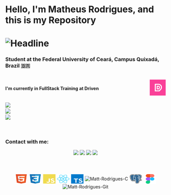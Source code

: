 <h1 align-text="center">Hello, I'm Matheus Rodrigues, and this is my Repository <h1>

<div align-text=center>
  <img src="https://readme-typing-svg.herokuapp.com/?color=%2300ff48&size=32&center=true&vCenter=true&width=800&height=75&lines=Computer+Engineering+Student;FullStack+Developer" alt="Headline"/>
</div>

<h3> Student at the Federal University of Ceará, Campus Quixadá, Brazil 🇧🇷 </h3>

<br/>
<img src="./Icons/driven-logo.png" align="right" width="50">
<h4>I'm currently in FullStack Training at Driven</h4>

<br/>

<div display="flex" flex-direction="column" gap="25px" align-items="center">
    <img width="500rem" src="https://github-readme-stats.vercel.app/api?username=Matt-Rodrigues-EC&show_icons=true&theme=tokyonight&include_all_commits=true&count_private=true"/>
    <br/>
    <img width="500rem" src="https://github-readme-streak-stats.herokuapp.com/?user=Matt-Rodrigues-EC&layout=compact&langs_count=7&theme=tokyonight" />
    <br/>
    <img width="500rem" src="https://github-readme-stats.vercel.app/api/top-langs/?username=Matt-Rodrigues-EC&layout=compact&langs_count=7&theme=tokyonight&include_all_commits=true&count_private=true"/>
    <br/>
</div>
  
<br/>

  #
  <h3>Contact with me:</h3>
  
<div align="center">
    <a href="https://t.me/Skeeshiro" target="_blank"><img src="https://img.shields.io/badge/Telegram-2CA5E0?style=for-the-badge&logo=telegram&logoColor=white" target="_blank"></a>
    <a href="https://www.instagram.com/matt_rodrigues.ec/" target="_blank"><img src="https://img.shields.io/badge/-Instagram-%23E4405F?style=for-the-badge&logo=instagram&logoColor=white" target="_blank"></a>
    <a href="https://linkedin.com/in/matheus-rodrigues-ec/" target="_blank"><img src="https://img.shields.io/badge/-LinkedIn-%230077B5?style=for-the-badge&logo=linkedin&logoColor=white" target="_blank"></a>
    <a href = "mailto:ec.mattrodrigues@gmail.com"><img src="https://img.shields.io/badge/-Gmail-%23333?style=for-the-badge&logo=gmail&logoColor=white" target="_blank"></a>
  </div>

  #
  <div style="display: inline_block" align="center" gap="10px"><br>
  <img align="center" alt="Matt-Rodrigues-HTML" height="30" width="40" src="https://raw.githubusercontent.com/devicons/devicon/master/icons/html5/html5-original.svg">
  <img align="center" alt="Matt-Rodrigues-CSS" height="30" width="40" src="https://raw.githubusercontent.com/devicons/devicon/master/icons/css3/css3-original.svg">
  <img align="center" alt="Matt-Rodrigues-JS" height="30" width="40" src="https://raw.githubusercontent.com/devicons/devicon/master/icons/javascript/javascript-plain.svg">
  <img align="center" alt="Matt-Rodrigues-React" height="30" width="40" src="https://raw.githubusercontent.com/devicons/devicon/master/icons/react/react-original.svg">
  <img align="center" alt="Matt-Rodrigues-TS" height="30" width="40" src="https://raw.githubusercontent.com/devicons/devicon/master/icons/typescript/typescript-plain.svg">
  <img align="center" alt="Matt-Rodrigues-C" height="30" width="40" src="https://cdn.jsdelivr.net/gh/devicons/devicon/icons/c/c-original.svg" />
  <img align="center" alt="Matt-Rodrigues-PostgreSQL" height="30" width="40" src="https://github.com/devicons/devicon/blob/master/icons/postgresql/postgresql-original.svg" />
  <img align="center" alt="Matt-Rodrigues-Figma" height="30" width="40" src="https://github.com/devicons/devicon/blob/master/icons/figma/figma-original.svg" />
  <img align="center" alt="Matt-Rodrigues-Git" height="30" width="40" src="https://cdn.jsdelivr.net/gh/devicons/devicon/icons/git/git-original.svg" />
</div>